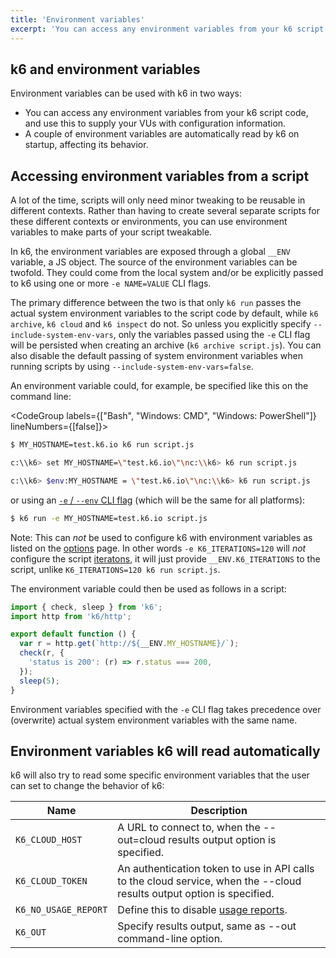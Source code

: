 ```yaml
---
title: 'Environment variables'
excerpt: 'You can access any environment variables from your k6 script code, and use this to supply your VUs with configuration information.'
---
```


## k6 and environment variables

Environment variables can be used with k6 in two ways:

- You can access any environment variables from your k6 script code, and use this to supply your
  VUs with configuration information.
- A couple of environment variables are automatically read by k6 on startup, affecting its behavior.

## Accessing environment variables from a script

A lot of the time, scripts will only need minor tweaking to be reusable in different
contexts. Rather than having to create several separate scripts for these different
contexts or environments, you can use environment variables to make parts of your
script tweakable.

In k6, the environment variables are exposed through a global `__ENV` variable, a JS
object. The source of the environment variables can be twofold. They could come from
the local system and/or be explicitly passed to k6 using one or more `-e NAME=VALUE`
CLI flags.

The primary difference between the two is that only `k6 run` passes the actual system
environment variables to the script code by default, while `k6 archive`, `k6 cloud` and
`k6 inspect` do not. So unless you explicitly specify `--include-system-env-vars`, only
the variables passed using the `-e` CLI flag will be persisted when creating an archive
(`k6 archive script.js`). You can also disable the default passing of system environment
variables when running scripts by using `--include-system-env-vars=false`.

An environment variable could, for example, be specified like this on the command line:

<CodeGroup labels={["Bash", "Windows: CMD", "Windows: PowerShell"]} lineNumbers={[false]}>

```bash
$ MY_HOSTNAME=test.k6.io k6 run script.js
```

```bash
c:\\k6> set MY_HOSTNAME=\"test.k6.io\"\nc:\\k6> k6 run script.js
```

```bash
c:\\k6> $env:MY_HOSTNAME = \"test.k6.io\"\nc:\\k6> k6 run script.js
```

</CodeGroup>

or using an [`-e` / `--env` CLI flag](/using-k6/options#supply-environment-variables) (which will be the same for all platforms):

<CodeGroup labels={[]} lineNumbers={[true]}>

```bash
$ k6 run -e MY_HOSTNAME=test.k6.io script.js
```

</CodeGroup>

Note: This can *not* be used to configure k6 with environment variables as listed on the [options](/using-k6/options) page. In other words `-e K6_ITERATIONS=120` will *not* configure the script [iteratons](/using-k6/options#iterations), it will just provide `__ENV.K6_ITERATIONS` to the script, unlike `K6_ITERATIONS=120 k6 run script.js`.

The environment variable could then be used as follows in a script:

<CodeGroup labels={[]} lineNumbers={[true]}>

```javascript
import { check, sleep } from 'k6';
import http from 'k6/http';

export default function () {
  var r = http.get(`http://${__ENV.MY_HOSTNAME}/`);
  check(r, {
    'status is 200': (r) => r.status === 200,
  });
  sleep(5);
}
```

</CodeGroup>

Environment variables specified with the `-e` CLI flag takes precedence over (overwrite) actual
system environment variables with the same name.

## Environment variables k6 will read automatically

k6 will also try to read some specific environment variables that the user can set to change the
behavior of k6:

| Name                 | Description                                                                                                            |
| -------------------- | ---------------------------------------------------------------------------------------------------------------------- |
| `K6_CLOUD_HOST`      | A URL to connect to, when the --out=cloud results output option is specified.                                          |
| `K6_CLOUD_TOKEN`     | An authentication token to use in API calls to the cloud service, when the --cloud results output option is specified. |
| `K6_NO_USAGE_REPORT` | Define this to disable [usage reports](/misc/usage-collection).                                                        |
| `K6_OUT`             | Specify results output, same as --out command-line option.                                                             |

